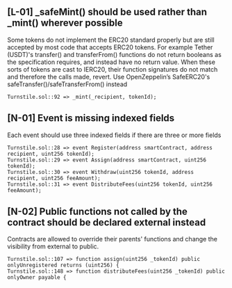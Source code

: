 

## [L-01] _safeMint() should be used rather than _mint() wherever possible

Some tokens do not implement the ERC20 standard properly but are still accepted by most code that accepts ERC20 tokens. For example Tether (USDT)'s transfer() and transferFrom() functions do not return booleans as the specification requires, and instead have no return value. When these sorts of tokens are cast to IERC20, their function signatures do not match and therefore the calls made, revert. Use OpenZeppelin’s SafeERC20's safeTransfer()/safeTransferFrom() instead

```
Turnstile.sol::92 => _mint(_recipient, tokenId);
```

## [N-01] Event is missing indexed fields

Each event should use three indexed fields if there are three or more fields

```
Turnstile.sol::28 => event Register(address smartContract, address recipient, uint256 tokenId);
Turnstile.sol::29 => event Assign(address smartContract, uint256 tokenId);
Turnstile.sol::30 => event Withdraw(uint256 tokenId, address recipient, uint256 feeAmount);
Turnstile.sol::31 => event DistributeFees(uint256 tokenId, uint256 feeAmount);
```

## [N-02] Public functions not called by the contract should be declared external instead

Contracts are allowed to override their parents' functions and change the visibility from external to public.

```
Turnstile.sol::107 => function assign(uint256 _tokenId) public onlyUnregistered returns (uint256) {
Turnstile.sol::148 => function distributeFees(uint256 _tokenId) public onlyOwner payable {
```
